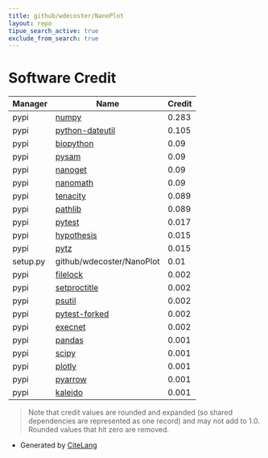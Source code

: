 ```yaml
---
title: github/wdecoster/NanoPlot
layout: repo
tipue_search_active: true
exclude_from_search: true
---
```

# Software Credit

|Manager|Name|Credit|
|-------|----|------|
|pypi|[numpy](https://www.numpy.org)|0.283|
|pypi|[python-dateutil](https://github.com/dateutil/dateutil)|0.105|
|pypi|[biopython](https://biopython.org/)|0.09|
|pypi|[pysam](https://github.com/pysam-developers/pysam)|0.09|
|pypi|[nanoget](https://github.com/wdecoster/nanoget)|0.09|
|pypi|[nanomath](https://github.com/wdecoster/nanomath)|0.09|
|pypi|[tenacity](https://pypi.org/project/tenacity)|0.089|
|pypi|[pathlib](https://pypi.org/project/pathlib)|0.089|
|pypi|[pytest](https://docs.pytest.org/en/latest/)|0.017|
|pypi|[hypothesis](https://pypi.org/project/hypothesis)|0.015|
|pypi|[pytz](https://pypi.org/project/pytz)|0.015|
|setup.py|github/wdecoster/NanoPlot|0.01|
|pypi|[filelock](https://pypi.org/project/filelock)|0.002|
|pypi|[setproctitle](https://pypi.org/project/setproctitle)|0.002|
|pypi|[psutil](https://pypi.org/project/psutil)|0.002|
|pypi|[pytest-forked](https://pypi.org/project/pytest-forked)|0.002|
|pypi|[execnet](https://pypi.org/project/execnet)|0.002|
|pypi|[pandas](https://pandas.pydata.org)|0.001|
|pypi|[scipy](https://www.scipy.org)|0.001|
|pypi|[plotly](https://plotly.com/python/)|0.001|
|pypi|[pyarrow](https://arrow.apache.org/)|0.001|
|pypi|[kaleido](https://pypi.org/project/kaleido)|0.001|


> Note that credit values are rounded and expanded (so shared dependencies are represented as one record) and may not add to 1.0. Rounded values that hit zero are removed.


- Generated by [CiteLang](https://github.com/vsoch/citelang)
